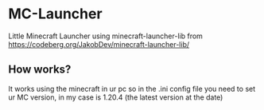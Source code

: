 # MC-Launcher
Little Minecraft Launcher using minecraft-launcher-lib from https://codeberg.org/JakobDev/minecraft-launcher-lib/

## How works?
It works using the minecraft in ur pc so in the .ini config file you need to set ur MC version, in my case is 1.20.4 (the latest version at the date)
